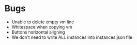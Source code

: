 # Bugs

<ul>
  <li>Unable to delete empty vm line</li>
  <li>Whitespace when copying vm</li>
  <li>Buttons horizontal aligning</li>
  <li>We don't need to write ALL instances into instances.json file</li>
</ul>